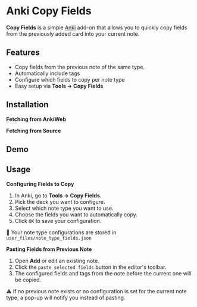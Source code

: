 # Anki Copy Fields

**Copy Fields** is a simple [Anki](https://apps.ankiweb.net/) add-on that allows you to quickly copy fields from the previously added card into your current note.

## Features
- Copy fields from the previous note of the same type.
- Automatically include tags
- Configure which fields to copy per note type
- Easy setup via **Tools → Copy Fields**

## Installation
**Fetching from AnkiWeb**

**Fetching from Source**

## Demo

## Usage

**Configuring Fields to Copy**
1. In Anki, go to **Tools → Copy Fields**.
2. Pick the deck you want to configure.
3. Select which note type you want to use.
4. Choose the fields you want to automatically copy.
5. Click `OK` to save your configuration.

📂 Your note type configurations are stored in `user_files/note_type_fields.json`

**Pasting Fields from Previous Note**
1. Open **Add** or edit an existing note.
2. Click the `paste selected fields` button in the editor's toolbar.
3. The configured fields and tags from the note before the current one will be copied.

⚠️ If no previous note exists or no configuration is set for the current note type, a pop-up will notify you instead of pasting.
